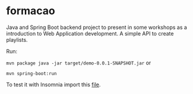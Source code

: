 # formacao

Java and Spring Boot backend project to present in some workshops as a introduction to Web Application development. A simple API to create playlists.

Run:

``
mvn package
java -jar target/demo-0.0.1-SNAPSHOT.jar
``
or 

``
mvn spring-boot:run
``

To test it with Insomnia import this [file](https://github.com/mac-crq-113/formacao/blob/main/demo/files/Insomnia-v1.json).
